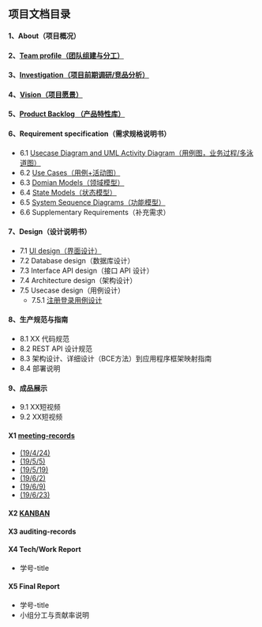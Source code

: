 ## 项目文档目录
  

#### 1、About（项目概况）
#### 2、[Team profile（团队组建与分工）](https://github.com/sysu620/sysu620/blob/master/team.md)
#### 3、[Investigation（项目前期调研/竞品分析）](https://github.com/sysu620/sysu620/blob/master/investigation.md)
#### 4、[Vision（项目愿景）](https://github.com/sysu620/sysu620/blob/master/Vision.md)
#### 5、[Product Backlog （产品特性库）](https://github.com/sysu620/sysu620/blob/master/Product%20Backlog.md)
#### 6、Requirement specification（需求规格说明书）
- 6.1 [Usecase Diagram and UML Activity Diagram（用例图，业务过程/多泳道图）](https://github.com/sysu620/sysu620/blob/master/%E9%9C%80%E6%B1%82%E8%A7%84%E6%A0%BC%E8%AF%B4%E6%98%8E%E4%B9%A6%E7%9B%B8%E5%85%B3%E6%96%87%E6%A1%A3/%E6%B5%81%E7%A8%8B%E5%9B%BE190602.jpg)
- 6.2 [Use Cases（用例+活动图）](https://github.com/sysu620/sysu620/blob/master/%E9%9C%80%E6%B1%82%E8%A7%84%E6%A0%BC%E8%AF%B4%E6%98%8E%E4%B9%A6%E7%9B%B8%E5%85%B3%E6%96%87%E6%A1%A3/%E7%94%A8%E4%BE%8B%E5%9B%BE190602.png)
- 6.3 [Domian Models（领域模型）](https://github.com/sysu620/sysu620/blob/master/%E9%9C%80%E6%B1%82%E8%A7%84%E6%A0%BC%E8%AF%B4%E6%98%8E%E4%B9%A6%E7%9B%B8%E5%85%B3%E6%96%87%E6%A1%A3/%E9%A2%86%E5%9F%9F%E5%BB%BA%E6%A8%A1190625.png)
- 6.4 [State Models（状态模型）](https://github.com/sysu620/sysu620/blob/master/%E9%9C%80%E6%B1%82%E8%A7%84%E6%A0%BC%E8%AF%B4%E6%98%8E%E4%B9%A6%E7%9B%B8%E5%85%B3%E6%96%87%E6%A1%A3/%E4%BB%BB%E5%8A%A1%E7%8A%B6%E6%80%81%E6%B5%81%E7%A8%8B190625.png)
- 6.5 [System Sequence Diagrams（功能模型）](https://github.com/sysu620/sysu620/blob/master/%E9%9C%80%E6%B1%82%E8%A7%84%E6%A0%BC%E8%AF%B4%E6%98%8E%E4%B9%A6%E7%9B%B8%E5%85%B3%E6%96%87%E6%A1%A3/6.5sequence_model.md)
- 6.6 Supplementary Requirements（补充需求）
#### 7、Design（设计说明书）
- 7.1 [UI design（界面设计）](https://github.com/sysu620/sysu620/blob/master/UI%E8%AE%BE%E8%AE%A1/README.md)
- 7.2 Database design（数据库设计）
- 7.3 Interface API design（接口 API 设计）
- 7.4 Architecture design（架构设计）
- 7.5 Usecase design（用例设计）
  - 7.5.1 [注册登录用例设计](https://github.com/sysu620/sysu620/blob/master/Design/use_case_design.md)
#### 8、生产规范与指南
- 8.1 XX 代码规范
- 8.2 REST API 设计规范
- 8.3 架构设计、详细设计（BCE方法）到应用程序框架映射指南
- 8.4 部署说明
#### 9、成品展示
- 9.1 XX短视频
- 9.2 XX短视频
#### X1 [meeting-records](https://github.com/sysu620/sysu620/tree/master/meeting_records)
- [(19/4/24)](https://github.com/sysu620/sysu620/blob/master/meeting_records/%E4%BC%9A%E8%AE%AE%E8%AE%B0%E5%BD%95week2.png)
- [(19/5/5)](https://github.com/sysu620/sysu620/blob/master/meeting_records/%E5%B0%8F%E7%BB%84%E4%BC%9A%E8%AE%AE3%EF%BC%882019.5.5%EF%BC%89.png)
- [(19/5/19)](https://github.com/sysu620/sysu620/blob/master/meeting_records/2019.5.19.png)
- [(19/6/2)](https://github.com/sysu620/sysu620/blob/master/meeting_records/2019.6.2.png)
- [(19/6/9)](https://github.com/sysu620/sysu620/blob/master/meeting_records/2019.6.9.png)
- [(19/6/23)](https://github.com/sysu620/sysu620/blob/master/meeting_records/2019.6.23.png)

#### X2 [KANBAN](https://github.com/orgs/sysu620/projects)
#### X3 auditing-records
#### X4 Tech/Work Report
- 学号-title
#### X5 Final Report
- 学号-title
- 小组分工与贡献率说明
